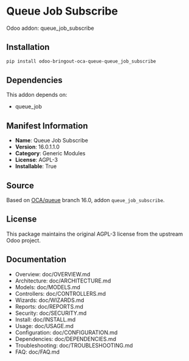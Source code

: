 # Queue Job Subscribe

Odoo addon: queue_job_subscribe

## Installation

```bash
pip install odoo-bringout-oca-queue-queue_job_subscribe
```

## Dependencies

This addon depends on:
- queue_job

## Manifest Information

- **Name**: Queue Job Subscribe
- **Version**: 16.0.1.1.0
- **Category**: Generic Modules
- **License**: AGPL-3
- **Installable**: True

## Source

Based on [OCA/queue](https://github.com/OCA/queue) branch 16.0, addon `queue_job_subscribe`.

## License

This package maintains the original AGPL-3 license from the upstream Odoo project.

## Documentation

- Overview: doc/OVERVIEW.md
- Architecture: doc/ARCHITECTURE.md
- Models: doc/MODELS.md
- Controllers: doc/CONTROLLERS.md
- Wizards: doc/WIZARDS.md
- Reports: doc/REPORTS.md
- Security: doc/SECURITY.md
- Install: doc/INSTALL.md
- Usage: doc/USAGE.md
- Configuration: doc/CONFIGURATION.md
- Dependencies: doc/DEPENDENCIES.md
- Troubleshooting: doc/TROUBLESHOOTING.md
- FAQ: doc/FAQ.md
